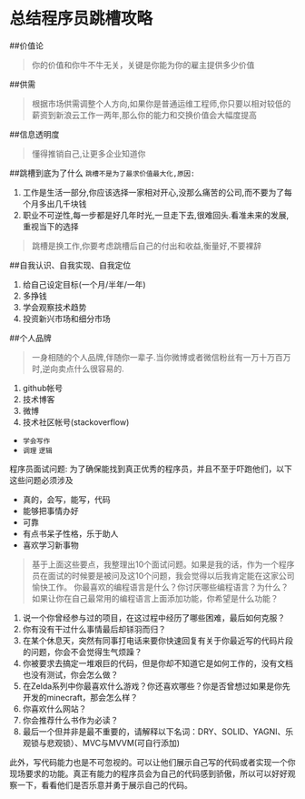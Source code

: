# 总结程序员跳槽攻略

##价值论
>你的价值和你牛不牛无关，关键是你能为你的雇主提供多少价值

##供需
>根据市场供需调整个人方向,如果你是普通运维工程师,你只要以相对较低的薪资到新浪云工作一两年,那么你的能力和交换价值会大幅度提高

##信息透明度
>懂得推销自己,让更多企业知道你

##跳槽到底为了什么
`跳槽不是为了最求价值最大化,原因:`
 1. 工作是生活一部分,你应该选择一家相对开心,没那么痛苦的公司,而不要为了每个月多出几千块钱
 2. 职业不可逆性,每一步都是好几年时光,一旦走下去,很难回头.看准未来的发展,重视当下的选择
>跳槽是换工作,你要考虑跳槽后自己的付出和收益,衡量好,不要裸辞

##自我认识、自我实现、自我定位
1. 给自己设定目标(一个月/半年/一年)
2. 多挣钱
3. 学会观察技术趋势
4. 投资新兴市场和细分市场

##个人品牌
>一身相随的个人品牌,伴随你一辈子.当你微博或者微信粉丝有一万十万百万时,逆向卖点什么很容易的.
1. github帐号
2. 技术博客
3. 微博
4. 技术社区帐号(stackoverflow)

- `学会写作`
- `调理` `逻辑`

程序员面试问题:
为了确保能找到真正优秀的程序员，并且不至于吓跑他们，以下这些问题必须涉及
- 真的，会写，能写，代码
- 能够把事情办好
- 可靠
- 有点书呆子性格，乐于助人
- 喜欢学习新事物

>基于上面这些要点，我整理出10个面试问题。如果是我的话，作为一个程序员在面试的时候要是被问及这10个问题，我会觉得以后我肯定能在这家公司愉快工作。
你最喜欢的编程语言是什么？你讨厌哪些编程语言？为什么？
如果让你在自己最常用的编程语言上面添加功能，你希望是什么功能？

1. 说一个你曾经参与过的项目，在这过程中经历了哪些困难，最后如何克服？
2. 你有没有干过什么事情最后却铩羽而归？
3. 在某个休息天，突然有同事打电话来要你快速回复有关于你最近写的代码片段的问题，你会不会觉得生气烦躁？
4. 你被要求去搞定一堆艰巨的代码，但是你却不知道它是如何工作的，没有文档也没有测试，你会怎么做？
5. 在Zelda系列中你最喜欢什么游戏？你还喜欢哪些？你是否曾想过如果是你先开发的minecraft，那会怎么样？
6. 你喜欢什么网站？
7. 你会推荐什么书作为必读？
8. 最后一个但并非是最不重要的，请解释以下名词：DRY、SOLID、YAGNI、乐观锁与悲观锁）、MVC与MVVM(可自行添加)

此外，写代码能力也是不可忽视的。可以让他们展示自己写的代码或者实现一个你现场要求的功能。真正有能力的程序员会为自己的代码感到骄傲，所以可以好好观察一下，看看他们是否乐意并勇于展示自己的代码。

